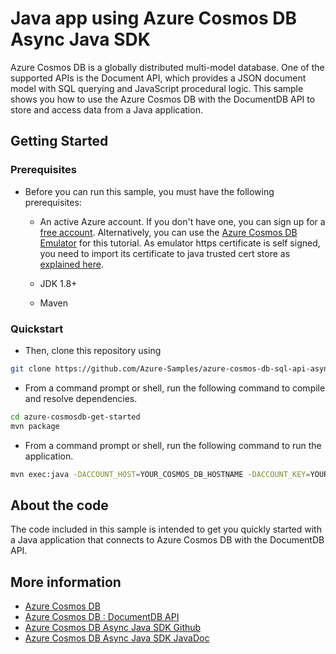 # Java app using Azure Cosmos DB Async Java SDK

Azure Cosmos DB is a globally distributed multi-model database. One of the supported APIs is the Document API, which provides a JSON document model with SQL querying and JavaScript procedural logic. This sample shows you how to use the Azure Cosmos DB with the DocumentDB API to store and access data from a Java application.

## Getting Started

### Prerequisites

* Before you can run this sample, you must have the following prerequisites:

   * An active Azure account. If you don't have one, you can sign up for a [free account](https://azure.microsoft.com/free/). Alternatively, you can use the [Azure Cosmos DB Emulator](https://azure.microsoft.com/documentation/articles/documentdb-nosql-local-emulator) for this tutorial. As emulator https certificate is self signed, you need to import its certificate to java trusted cert store as [explained here](https://docs.microsoft.com/en-us/azure/cosmos-db/local-emulator-export-ssl-certificates).

   * JDK 1.8+
   * Maven

### Quickstart

* Then, clone this repository using

```bash
git clone https://github.com/Azure-Samples/azure-cosmos-db-sql-api-async-java-getting-started.git
```

* From a command prompt or shell, run the following command to compile and resolve dependencies.

```bash
cd azure-cosmosdb-get-started
mvn package
```

* From a command prompt or shell, run the following command to run the application.

```bash
mvn exec:java -DACCOUNT_HOST=YOUR_COSMOS_DB_HOSTNAME -DACCOUNT_KEY=YOUR_COSMOS_DB_MASTER_KEY
```

## About the code

The code included in this sample is intended to get you quickly started with a Java application that connects to Azure Cosmos DB with the DocumentDB API.

## More information

- [Azure Cosmos DB](https://docs.microsoft.com/azure/cosmos-db/introduction)
- [Azure Cosmos DB : DocumentDB API](https://docs.microsoft.com/en-us/azure/cosmos-db/sql-api-introduction)
- [Azure Cosmos DB Async Java SDK Github](https://github.com/Azure/azure-cosmosdb-java)
- [Azure Cosmos DB Async Java SDK JavaDoc](https://azure.github.io/azure-cosmosdb-java)
